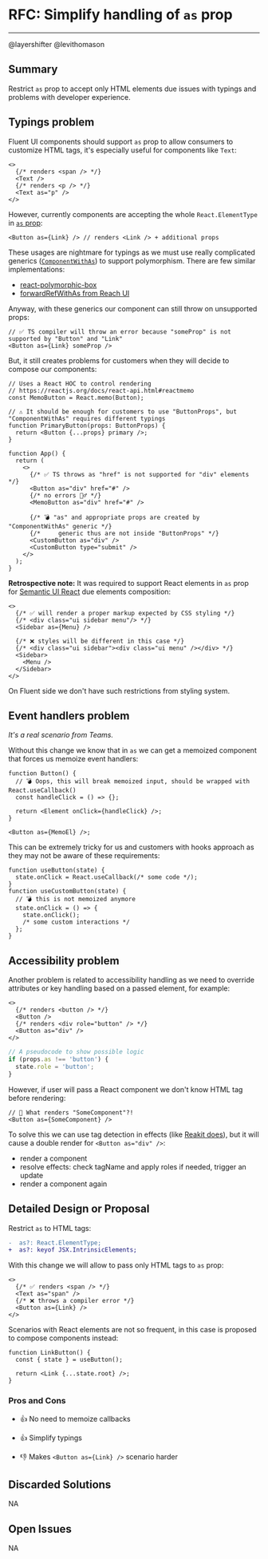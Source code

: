 # RFC: Simplify handling of `as` prop

---

@layershifter @levithomason

## Summary

Restrict `as` prop to accept only HTML elements due issues with typings and problems with developer experience.

## Typings problem

Fluent UI components should support `as` prop to allow consumers to customize HTML tags, it's especially useful for components like `Text`:

```tsx
<>
  {/* renders <span /> */}
  <Text />
  {/* renders <p /> */}
  <Text as="p" />
</>
```

However, currently components are accepting the whole `React.ElementType` in [`as` prop](https://github.com/microsoft/fluentui/blob/7f5086718eec496063c6830302c162117fcfc4ec/packages/react-utilities/src/compose/types.ts#L15):

```tsx
<Button as={Link} /> // renders <Link /> + additional props
```

These usages are nightmare for typings as we must use really complicated generics ([`ComponentWithAs`](https://github.com/microsoft/fluentui/blob/c27c8fa7ae589a61267bd0a6f0f1c7a49a6be9c2/packages/react-compose/src/types.ts#L21)) to support polymorphism. There are few similar implementations:

- [react-polymorphic-box](https://github.com/kripod/react-polymorphic-box)
- [forwardRefWithAs from Reach UI](https://github.com/reach/reach-ui/blob/e1a6fba7042e1e023c4a3a4e7c15a13225500667/packages/utils/src/index.tsx#L191-L199)

Anyway, with these generics our component can still throw on unsupported props:

```tsx
// ✅ TS compiler will throw an error because "someProp" is not supported by "Button" and "Link"
<Button as={Link} someProp />
```

But, it still creates problems for customers when they will decide to compose our components:

```tsx
// Uses a React HOC to control rendering
// https://reactjs.org/docs/react-api.html#reactmemo
const MemoButton = React.memo(Button);

// ⚠ It should be enough for customers to use "ButtonProps", but "ComponentWithAs" requires different typings
function PrimaryButton(props: ButtonProps) {
  return <Button {...props} primary />;
}

function App() {
  return (
    <>
      {/* ✅ TS throws as "href" is not supported for "div" elements */}
      <Button as="div" href="#" />
      {/* no errors 🤷‍♂️ */}
      <MemoButton as="div" href="#" />

      {/* 💣 "as" and appropriate props are created by "ComponentWithAs" generic */}
      {/*     generic thus are not inside "ButtonProps" */}
      <CustomButton as="div" />
      <CustomButton type="submit" />
    </>
  );
}
```

**Retrospective note:** It was required to support React elements in `as` prop for [Semantic UI React](https://github.com/Semantic-Org/Semantic-UI-React) due elements composition:

```tsx
<>
  {/* ✅ will render a proper markup expected by CSS styling */}
  {/* <div class="ui sidebar menu"/> */}
  <Sidebar as={Menu} />

  {/* ❌ styles will be different in this case */}
  {/* <div class="ui sidebar"><div class="ui menu" /></div> */}
  <Sidebar>
    <Menu />
  </Sidebar>
</>
```

On Fluent side we don't have such restrictions from styling system.

## Event handlers problem

_It's a real scenario from Teams._

Without this change we know that in `as` we can get a memoized component that forces us memoize event handlers:

```tsx
function Button() {
  // 💣 Oops, this will break memoized input, should be wrapped with React.useCallback()
  const handleClick = () => {};

  return <Element onClick={handleClick} />;
}

<Button as={MemoEl} />;
```

This can be extremely tricky for us and customers with hooks approach as they may not be aware of these requirements:

```tsx
function useButton(state) {
  state.onClick = React.useCallback(/* some code */);
}
function useCustomButton(state) {
  // 💣 this is not memoized anymore
  state.onClick = () => {
    state.onClick();
    /* some custom interactions */
  };
}
```

## Accessibility problem

Another problem is related to accessibility handling as we need to override attributes or key handling based on a passed element, for example:

```tsx
<>
  {/* renders <button /> */}
  <Button />
  {/* renders <div role="button" /> */}
  <Button as="div" />
</>
```

```ts
// A pseudocode to show possible logic
if (props.as !== 'button') {
  state.role = 'button';
}
```

However, if user will pass a React component we don't know HTML tag before rendering:

```tsx
// 🤔 What renders "SomeComponent"?!
<Button as={SomeComponent} />
```

To solve this we can use tag detection in effects (like [Reakit does](https://github.com/reakit/reakit/blob/a211d94da9f3b683182568a56479b91afb1b85ae/packages/reakit/src/Button/Button.ts#L34-L39)), but it will cause a double render for `<Button as="div" />`:

- render a component
- resolve effects: check tagName and apply roles if needed, trigger an update
- render a component again

## Detailed Design or Proposal

Restrict `as` to HTML tags:

```diff
-  as?: React.ElementType;
+  as?: keyof JSX.IntrinsicElements;
```

With this change we will allow to pass only HTML tags to `as` prop:

```tsx
<>
  {/* ✅ renders <span /> */}
  <Text as="span" />
  {/* ❌ throws a compiler error */}
  <Button as={Link} />
</>
```

Scenarios with React elements are not so frequent, in this case is proposed to compose components instead:

```tsx
function LinkButton() {
  const { state } = useButton();

  return <Link {...state.root} />;
}
```

### Pros and Cons

- 👍 No need to memoize callbacks
- 👍 Simplify typings

- 👎 Makes `<Button as={Link} />` scenario harder

## Discarded Solutions

NA

## Open Issues

NA
